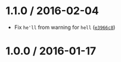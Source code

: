 <!--remark setext-->

<!--lint disable no-multiple-toplevel-headings -->

1.1.0 / 2016-02-04
==================

*   Fix `he'll` from warning for `hell` ([`e3966c8`](https://github.com/wooorm/retext-profanities/commit/e3966c8))

1.0.0 / 2016-01-17
==================
